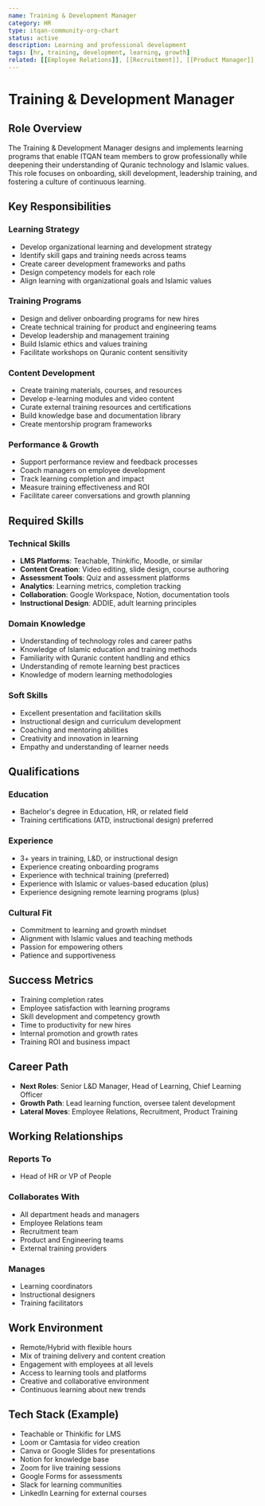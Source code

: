 ```yaml
---
name: Training & Development Manager
category: HR
type: itqan-community-org-chart
status: active
description: Learning and professional development
tags: [hr, training, development, learning, growth]
related: [[Employee Relations]], [[Recruitment]], [[Product Manager]]
---
```


# Training & Development Manager

## Role Overview
The Training & Development Manager designs and implements learning programs that enable ITQAN team members to grow professionally while deepening their understanding of Quranic technology and Islamic values. This role focuses on onboarding, skill development, leadership training, and fostering a culture of continuous learning.

## Key Responsibilities

### Learning Strategy
- Develop organizational learning and development strategy
- Identify skill gaps and training needs across teams
- Create career development frameworks and paths
- Design competency models for each role
- Align learning with organizational goals and Islamic values

### Training Programs
- Design and deliver onboarding programs for new hires
- Create technical training for product and engineering teams
- Develop leadership and management training
- Build Islamic ethics and values training
- Facilitate workshops on Quranic content sensitivity

### Content Development
- Create training materials, courses, and resources
- Develop e-learning modules and video content
- Curate external training resources and certifications
- Build knowledge base and documentation library
- Create mentorship program frameworks

### Performance & Growth
- Support performance review and feedback processes
- Coach managers on employee development
- Track learning completion and impact
- Measure training effectiveness and ROI
- Facilitate career conversations and growth planning

## Required Skills

### Technical Skills
- **LMS Platforms**: Teachable, Thinkific, Moodle, or similar
- **Content Creation**: Video editing, slide design, course authoring
- **Assessment Tools**: Quiz and assessment platforms
- **Analytics**: Learning metrics, completion tracking
- **Collaboration**: Google Workspace, Notion, documentation tools
- **Instructional Design**: ADDIE, adult learning principles

### Domain Knowledge
- Understanding of technology roles and career paths
- Knowledge of Islamic education and training methods
- Familiarity with Quranic content handling and ethics
- Understanding of remote learning best practices
- Knowledge of modern learning methodologies

### Soft Skills
- Excellent presentation and facilitation skills
- Instructional design and curriculum development
- Coaching and mentoring abilities
- Creativity and innovation in learning
- Empathy and understanding of learner needs

## Qualifications

### Education
- Bachelor's degree in Education, HR, or related field
- Training certifications (ATD, instructional design) preferred

### Experience
- 3+ years in training, L&D, or instructional design
- Experience creating onboarding programs
- Experience with technical training (preferred)
- Experience with Islamic or values-based education (plus)
- Experience designing remote learning programs (plus)

### Cultural Fit
- Commitment to learning and growth mindset
- Alignment with Islamic values and teaching methods
- Passion for empowering others
- Patience and supportiveness

## Success Metrics
- Training completion rates
- Employee satisfaction with learning programs
- Skill development and competency growth
- Time to productivity for new hires
- Internal promotion and growth rates
- Training ROI and business impact

## Career Path
- **Next Roles**: Senior L&D Manager, Head of Learning, Chief Learning Officer
- **Growth Path**: Lead learning function, oversee talent development
- **Lateral Moves**: Employee Relations, Recruitment, Product Training

## Working Relationships

### Reports To
- Head of HR or VP of People

### Collaborates With
- All department heads and managers
- Employee Relations team
- Recruitment team
- Product and Engineering teams
- External training providers

### Manages
- Learning coordinators
- Instructional designers
- Training facilitators

## Work Environment
- Remote/Hybrid with flexible hours
- Mix of training delivery and content creation
- Engagement with employees at all levels
- Access to learning tools and platforms
- Creative and collaborative environment
- Continuous learning about new trends

## Tech Stack (Example)
- Teachable or Thinkific for LMS
- Loom or Camtasia for video creation
- Canva or Google Slides for presentations
- Notion for knowledge base
- Zoom for live training sessions
- Google Forms for assessments
- Slack for learning communities
- LinkedIn Learning for external courses